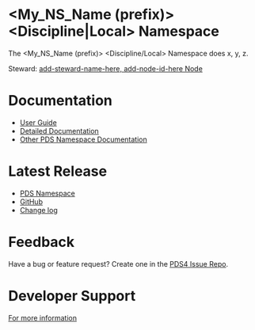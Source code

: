 # <My_NS_Name (prefix)> <Discipline|Local> Namespace
<!-- UPDATE NEEDED - short summary of what this namespace is. approx 100-256 characters. update steward information -->

The <My_NS_Name (prefix)> <Discipline/Local> Namespace does x, y, z.

Steward: [add-steward-name-here, add-node-id-here Node](@<username>)

# Documentation

* [User Guide](docs/user-guide.md)
* [Detailed Documentation](docs)
* [Other PDS Namespace Documentation](https://pds-data-dictionaries.github.io/)


# Latest Release

<!-- UPDATE NEEDED - the URL to have #namespace-id, e.g. #disp, #geom, etc. -->
* [PDS Namespace](https://pds.nasa.gov/datastandards/dictionaries/#disp)
* [GitHub](../../../releases/latest)
* [Change log](CHANGELOG.md)


# Feedback

Have a bug or feature request? Create one in the [PDS4 Issue Repo](https://github.com/pds-data-dictionaries/PDS4-LDD-Issue-Repo/issues/new/choose).


# Developer Support

[For more information](src/README.md)
